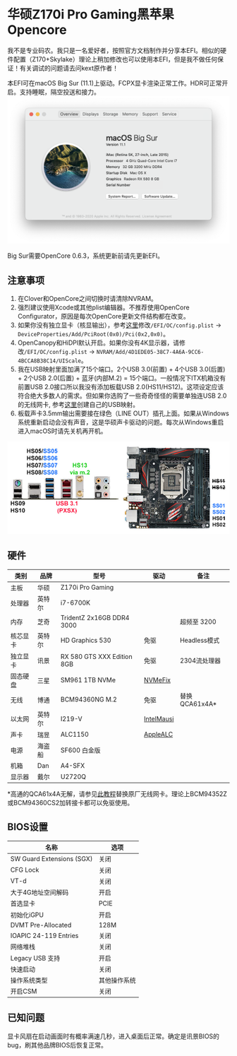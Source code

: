 # 华硕Z170i Pro Gaming黑苹果Opencore

我不是专业码农。我只是一名爱好者，按照官方文档制作并分享本EFI。相似的硬件配置（Z170+Skylake）理论上稍加修改也可以使用本EFI，但是我不做任何保证！有关调试的问题请去问kext原作者！

本EFI可在macOS Big Sur (11.1)上驱动。FCPX显卡渲染正常工作。HDR可正常开启。支持睡眠，隔空投送和接力。
![image](Screenshot_en-us.png)

Big Sur需要OpenCore 0.6.3，系统更新前请先更新EFI。

## 注意事项
1. 在Clover和OpenCore之间切换时请清除NVRAM。
2. 强烈建议使用Xcode或其他plist编辑器。不推荐使用OpenCore Configurator，原因是每次OpenCore更新文件结构都在改变。
3. 如果你没有独立显卡（核显输出），参考[这里](https://dortania.github.io/OpenCore-Desktop-Guide/config.plist/skylake.html#add_1)修改`/EFI/OC/config.plist` -> `DeviceProperties/Add/PciRoot(0x0)/Pci(0x2,0x0)`。
4. OpenCanopy和HiDPI默认开启。如果你没有4K显示器，请修改`/EFI/OC/config.plist` -> `NVRAM/Add/4D1EDE05-38C7-4A6A-9CC6-4BCCA8B38C14/UIScale`。
5. 我在USB映射里面加满了15个端口。2个USB 3.0(前置) + 4个USB 3.0(后置) + 2个USB 2.0(后置) + 蓝牙(内部M.2) = 15个端口。一般情况下ITX机箱没有前置USB 2.0接口所以我没有添加板载USB 2.0(HS11/HS12)。这项设定应该符合绝大多数人的需求。但如果你选购了一些奇奇怪怪的需要单独连USB 2.0的无线网卡, 参考[这里](https://dortania.github.io/USB-Map-Guide/)创建自己的USB映射。
6. 板载声卡3.5mm输出需要接在绿色（LINE OUT）插孔上面。如果从Windows系统重新启动会没有声音，这是华硕声卡驱动的问题。每次从Windows重启进入macOS时请先关机再开机。

![image](Z170iProGaming.jpg)

## 硬件
| 类别 | 品牌 | 型号 | 驱动 | 备注 |
|-----|-----|-----|-----|-----|
| 主板 | 华硕 | Z170i Pro Gaming | | |
| 处理器 | 英特尔 | i7-6700K |  | |
| 内存 | 芝奇 | TridentZ 2x16GB DDR4 3000 |  | 超频至 3200 |
| 核芯显卡 | 英特尔 | HD Graphics 530 | 免驱 | Headless模式 |
| 独立显卡 | 讯景 | RX 580 GTS XXX Edition 8GB | 免驱 | 2304流处理器 |
| 固态硬盘 | 三星 | SM961 1TB NVMe | [NVMeFix](https://github.com/acidanthera/NVMeFix) | |
| 无线 | 博通 | BCM94360NG M.2 | 免驱 | 替换QCA61x4A* |
| 以太网 | 英特尔 | I219-V | [IntelMausi](https://github.com/acidanthera/IntelMausi) | |
| 声卡 | 瑞昱 | ALC1150 | [AppleALC](https://github.com/acidanthera/AppleALC) | |
| 电源 | 海盗船 | SF600 白金版 | | |
| 机箱 | Dan | A4-SFX | | |
| 显示器 | 戴尔 | U2720Q | | |

*高通的QCA61x4A无解，请参见[此教程](https://www.tonymacx86.com/threads/bcm94352z-installed-on-asus-z170i-pro-gaming-wifi-and-bt.191274)替换原厂无线网卡。理论上BCM94352Z或BCM94360CS2加转接卡都可以免驱使用。
## BIOS设置
| 名称 | 选项 |
| --- | --- |
| SW Guard Extensions (SGX) | 关闭 |
| CFG Lock | 关闭 |
| VT-d | 关闭 |
| 大于4G地址空间解码 | 开启 |
| 首选显卡 | PCIE |
| 初始化iGPU | 开启 |
| DVMT Pre-Allocated | 128M |
| IOAPIC 24-119 Entries | 关闭 |
| 网络堆栈 | 关闭 |
| Legacy USB 支持| 开启 |
| 快速启动 | 关闭 |
| 操作系统类型 | 其他操作系统 |
| 开启CSM | 关闭 |

## 已知问题
显卡风扇在启动画面时有概率满速几秒，进入桌面后正常。确定是讯景BIOS的bug，刷其他品牌BIOS后恢复正常。
